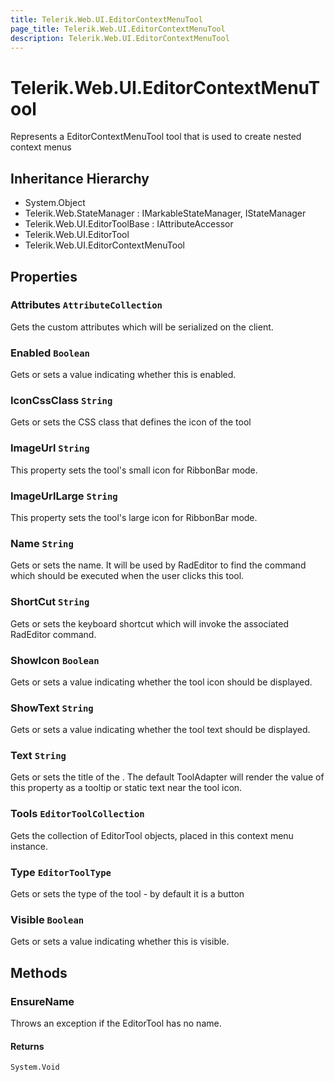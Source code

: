 ```yaml
---
title: Telerik.Web.UI.EditorContextMenuTool
page_title: Telerik.Web.UI.EditorContextMenuTool
description: Telerik.Web.UI.EditorContextMenuTool
---
```


# Telerik.Web.UI.EditorContextMenuTool

Represents a EditorContextMenuTool tool that is used to create nested context menus

## Inheritance Hierarchy

* System.Object
* Telerik.Web.StateManager : IMarkableStateManager, IStateManager
* Telerik.Web.UI.EditorToolBase : IAttributeAccessor
* Telerik.Web.UI.EditorTool
* Telerik.Web.UI.EditorContextMenuTool

## Properties

###  Attributes `AttributeCollection`

Gets the custom attributes which will be serialized on the client.

###  Enabled `Boolean`

Gets or sets a value indicating whether this  is enabled.

###  IconCssClass `String`

Gets or sets the CSS class that defines the icon of the tool

###  ImageUrl `String`

This property sets the tool's small icon for RibbonBar mode.

###  ImageUrlLarge `String`

This property sets the tool's large icon for RibbonBar mode.

###  Name `String`

Gets or sets the  name. It will be used by RadEditor to find
            the command which should be executed when the user clicks this tool.

###  ShortCut `String`

Gets or sets the keyboard shortcut which will invoke the associated
            RadEditor command.

###  ShowIcon `Boolean`

Gets or sets a value indicating whether the tool icon should be displayed.

###  ShowText `String`

Gets or sets a value indicating whether the tool text should be displayed.

###  Text `String`

Gets or sets the title of the . The default ToolAdapter will
            render the value of this property as a tooltip or static text near the
            tool icon.

###  Tools `EditorToolCollection`

Gets the collection of EditorTool objects, placed in this context menu instance.

###  Type `EditorToolType`

Gets or sets the type of the tool - by default it is a button

###  Visible `Boolean`

Gets or sets a value indicating whether this  is visible.

## Methods

###  EnsureName

Throws an exception if the EditorTool has no name.

#### Returns

`System.Void` 

